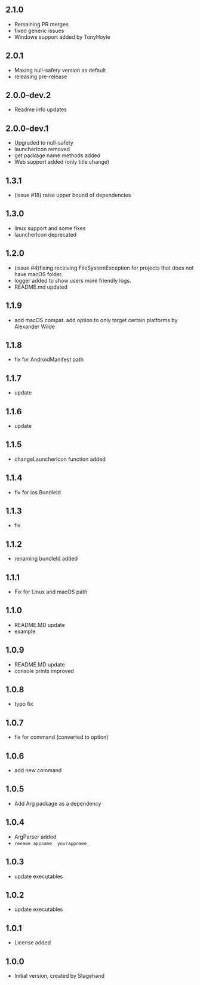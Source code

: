 ## 2.1.0

- Remaining PR merges
- fixed generic issues
- Windows support added by TonyHoyle

## 2.0.1

- Making null-safety version as default
- releasing pre-release

## 2.0.0-dev.2

- Readme info updates

## 2.0.0-dev.1

- Upgraded to null-safety
- launcherIcon removed
- get package name methods added
- Web support added (only title change)


## 1.3.1

- (issue #18) raise upper bound of dependencies

## 1.3.0

- linux support and some fixes
- launcherIcon deprecated

## 1.2.0

- (issue #4)fixing receiving FileSystemException for projects that does not have macOS folder.
- logger added to show users more friendly logs.
- README.md updated

## 1.1.9

- add macOS compat. add option to only target certain platforms by Alexander Wilde

## 1.1.8

- fix for AndroidManifest path

## 1.1.7

- update

## 1.1.6

- update

## 1.1.5

- changeLauncherIcon function added

## 1.1.4

- fix for ios BundleId

## 1.1.3

- fix

## 1.1.2

- renaming bundleId added

## 1.1.1

- Fix for Linux and macOS path 

## 1.1.0

- README.MD update 
- example 

## 1.0.9

- README.MD update 
- console prints improved

## 1.0.8

- typo fix

## 1.0.7

- fix for command (converted to option)

## 1.0.6

- add new command

## 1.0.5

- Add Arg package as a dependency

## 1.0.4

- ArgParser added
- `rename appname _yourappname_`

## 1.0.3

- update executables

## 1.0.2

- update executables

## 1.0.1

- License added

## 1.0.0

- Initial version, created by Stagehand
